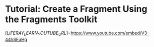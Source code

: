 # Tutorial: Create a Fragment Using the Fragments Toolkit

[$LIFERAY_LEARN_YOUTUBE_URL$]=https://www.youtube.com/embed/V3-44hSEaHg
